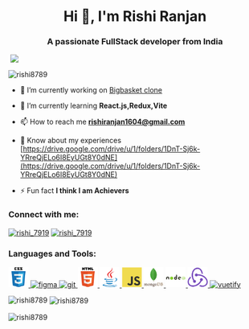 
<h1 align="center">Hi 👋, I'm Rishi Ranjan</h1>
<h3 align="center">A passionate FullStack developer from India</h3>
<img  src="https://encrypted-tbn0.gstatic.com/images?q=tbn:ANd9GcR_pvDM2MRviYQrujhsZSj9uVooLTtNkJyCeA&usqp=CAU" align="right"  width="500"><img/>

<p align="left"> <img src="https://komarev.com/ghpvc/?username=rishi8789&label=Profile%20views&color=0e75b6&style=flat" alt="rishi8789" /> </p>

- 🔭 I’m currently working on [Bigbasket clone](https://64e7ae187eb6d30b420f1d46--lucky-cupcake-e72a9a.netlify.app/)

- 🌱 I’m currently learning **React.js,Redux,Vite**

- 📫 How to reach me **rishiranjan1604@gmail.com**

- 📄 Know about my experiences [https://drive.google.com/drive/u/1/folders/1DnT-Sj6k-YRreQjELo6I8EyUGt8Y0dNE](https://drive.google.com/drive/u/1/folders/1DnT-Sj6k-YRreQjELo6I8EyUGt8Y0dNE)

- ⚡ Fun fact **I think I am Achievers**

<h3 align="left">Connect with me:</h3>
<p align="left">
<a href="https://www.codechef.com/users/rishi_7919" target="blank"><img align="center" src="https://cdn.jsdelivr.net/npm/simple-icons@3.1.0/icons/codechef.svg" alt="rishi_7919" height="30" width="40" /></a>
<a href="https://www.leetcode.com/rishi_7919" target="blank"><img align="center" src="https://raw.githubusercontent.com/rahuldkjain/github-profile-readme-generator/master/src/images/icons/Social/leet-code.svg" alt="rishi_7919" height="30" width="40" /></a>
</p>

<h3 align="left">Languages and Tools:</h3>
<p align="left"> <a href="https://www.w3schools.com/css/" target="_blank" rel="noreferrer"> <img src="https://raw.githubusercontent.com/devicons/devicon/master/icons/css3/css3-original-wordmark.svg" alt="css3" width="40" height="40"/> </a> <a href="https://www.figma.com/" target="_blank" rel="noreferrer"> <img src="https://www.vectorlogo.zone/logos/figma/figma-icon.svg" alt="figma" width="40" height="40"/> </a> <a href="https://git-scm.com/" target="_blank" rel="noreferrer"> <img src="https://www.vectorlogo.zone/logos/git-scm/git-scm-icon.svg" alt="git" width="40" height="40"/> </a> <a href="https://www.w3.org/html/" target="_blank" rel="noreferrer"> <img src="https://raw.githubusercontent.com/devicons/devicon/master/icons/html5/html5-original-wordmark.svg" alt="html5" width="40" height="40"/> </a> <a href="https://www.java.com" target="_blank" rel="noreferrer"> <img src="https://raw.githubusercontent.com/devicons/devicon/master/icons/java/java-original.svg" alt="java" width="40" height="40"/> </a> <a href="https://developer.mozilla.org/en-US/docs/Web/JavaScript" target="_blank" rel="noreferrer"> <img src="https://raw.githubusercontent.com/devicons/devicon/master/icons/javascript/javascript-original.svg" alt="javascript" width="40" height="40"/> </a> <a href="https://www.mongodb.com/" target="_blank" rel="noreferrer"> <img src="https://raw.githubusercontent.com/devicons/devicon/master/icons/mongodb/mongodb-original-wordmark.svg" alt="mongodb" width="40" height="40"/> </a> <a href="https://nodejs.org" target="_blank" rel="noreferrer"> <img src="https://raw.githubusercontent.com/devicons/devicon/master/icons/nodejs/nodejs-original-wordmark.svg" alt="nodejs" width="40" height="40"/> </a> <a href="https://redux.js.org" target="_blank" rel="noreferrer"> <img src="https://raw.githubusercontent.com/devicons/devicon/master/icons/redux/redux-original.svg" alt="redux" width="40" height="40"/> </a> <a href="https://vuetifyjs.com/en/" target="_blank" rel="noreferrer"> <img src="https://bestofjs.org/logos/vuetify.svg" alt="vuetify" width="40" height="40"/> </a> </p>

<p><img align="left" src="https://github-readme-stats.vercel.app/api/top-langs?username=rishi8789&show_icons=true&locale=en&layout=compact" alt="rishi8789" /></p>

<p>&nbsp;<img align="center" src="https://github-readme-stats.vercel.app/api?username=rishi8789&show_icons=true&locale=en" alt="rishi8789" /></p>

<p><img align="center" src="https://github-readme-streak-stats.herokuapp.com/?user=rishi8789&" alt="rishi8789" /></p>
